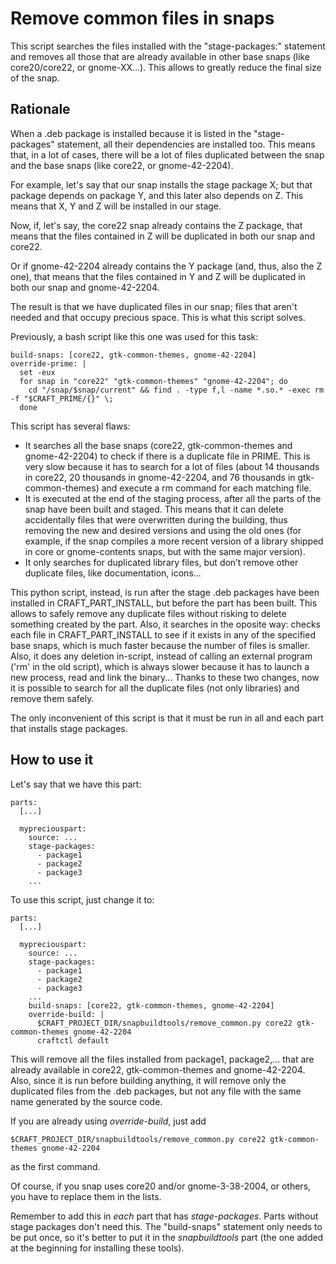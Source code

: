 # Remove common files in snaps

This script searches the files installed with the "stage-packages:" statement
and removes all those that are already available in other base snaps (like
core20/core22, or gnome-XX...). This allows to greatly reduce the final size
of the snap.

## Rationale

When a .deb package is installed because it is listed in the "stage-packages"
statement, all their dependencies are installed too. This means that, in a
lot of cases, there will be a lot of files duplicated between the snap and the
base snaps (like core22, or gnome-42-2204).

For example, let's say that our snap installs the stage package X; but that
package depends on package Y, and this later also depends on Z. This means that
X, Y and Z will be installed in our stage.

Now, if, let's say, the core22 snap already contains the Z package, that
means that the files contained in Z will be duplicated in both our snap and
core22.

Or if gnome-42-2204 already contains the Y package (and, thus, also the Z one),
that means that the files contained in Y and Z will be duplicated in both our
snap and gnome-42-2204.

The result is that we have duplicated files in our snap; files that aren't
needed and that occupy precious space. This is what this script solves.

Previously, a bash script like this one was used for this task:

    build-snaps: [core22, gtk-common-themes, gnome-42-2204]
    override-prime: |
      set -eux
      for snap in "core22" "gtk-common-themes" "gnome-42-2204"; do
        cd "/snap/$snap/current" && find . -type f,l -name *.so.* -exec rm -f "$CRAFT_PRIME/{}" \;
      done

This script has several flaws:

* It searches all the base snaps (core22, gtk-common-themes and gnome-42-2204)
  to check if there is a duplicate file in PRIME. This is very slow because it
  has to search for a lot of files (about 14 thousands in core22, 20 thousands
  in gnome-42-2204, and 76 thousands in gtk-common-themes)  and execute a rm
  command for each matching file.
* It is executed at the end of the staging process, after all the parts of the
  snap have been built and staged. This means that it can delete accidentally
  files that were overwritten during the building, thus removing the new and
  desired versions and using the old ones (for example, if the snap compiles a
  more recent version of a library shipped in core or gnome-contents snaps, but
  with the same major version).
* It only searches for duplicated library files, but don’t remove other duplicate
  files, like documentation, icons...

This python script, instead, is run after the stage .deb packages have been
installed in CRAFT_PART_INSTALL, but before the part has been built. This allows
to safely remove any duplicate files without risking to delete something created
by the part. Also, it searches in the oposite way: checks each file in
CRAFT_PART_INSTALL to see if it exists in any of the specified base snaps, which
is much faster because the number of files is smaller. Also, it does any deletion
in-script, instead of calling an external program ('rm' in the old script), which
is always slower because it has to launch a new process, read and link the
binary... Thanks to these two changes, now it is possible to search for all the
duplicate files (not only libraries) and remove them safely.

The only inconvenient of this script is that it must be run in all and each part
that installs stage packages.

## How to use it

Let's say that we have this part:

    parts:
      [...]

      mypreciouspart:
        source: ...
        stage-packages:
          - package1
          - package2
          - package3
        ...

To use this script, just change it to:

    parts:
      [...]

      mypreciouspart:
        source: ...
        stage-packages:
          - package1
          - package2
          - package3
        ...
        build-snaps: [core22, gtk-common-themes, gnome-42-2204]
        override-build: |
          $CRAFT_PROJECT_DIR/snapbuildtools/remove_common.py core22 gtk-common-themes gnome-42-2204
          craftctl default

This will remove all the files installed from package1, package2,... that are already
available in core22, gtk-common-themes and gnome-42-2204. Also, since it is run before
building anything, it will remove only the duplicated files from the .deb packages, but
not any file with the same name generated by the source code.

If you are already using *override-build*, just add

    $CRAFT_PROJECT_DIR/snapbuildtools/remove_common.py core22 gtk-common-themes gnome-42-2204

as the first command.

Of course, if you snap uses core20 and/or gnome-3-38-2004, or others, you have to replace
them in the lists.

Remember to add this in *each* part that has *stage-packages*. Parts without stage
packages don't need this. The "build-snaps" statement only needs to be put once, so it's better
to put it in the *snapbuildtools* part (the one added at the beginning for installing these
tools).
